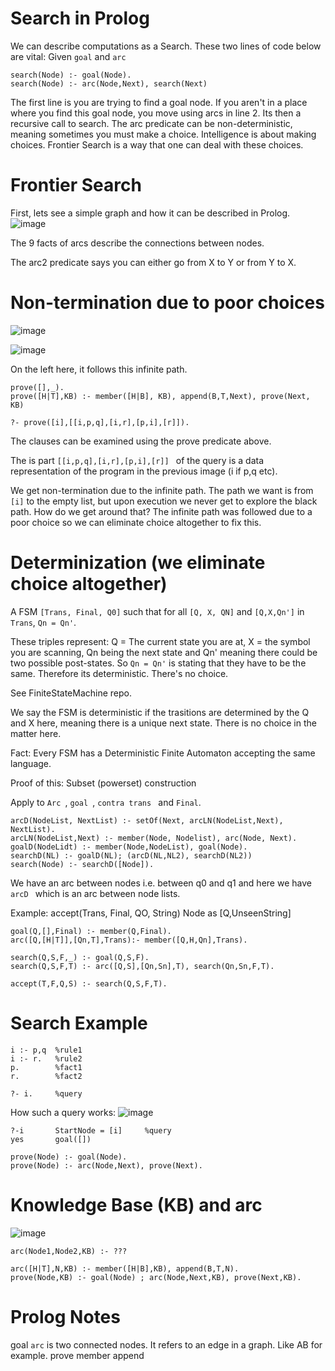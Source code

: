 # Search in Prolog
We can describe computations as a Search. These two lines of code below are vital:
Given ```goal``` and ```arc```
```
search(Node) :- goal(Node).
search(Node) :- arc(Node,Next), search(Next)
```

The first line is you are trying to find a goal node. If you aren't in a place where you find this goal node, you move using arcs in line 2. Its then a recursive call to search. The arc predicate can be non-deterministic, meaning sometimes you must make a choice. Intelligence is about making choices. Frontier Search is a way that one can deal with these choices.

# Frontier Search
First, lets see a simple graph and how it can be described in Prolog.
![image](https://user-images.githubusercontent.com/78870995/153012659-2d21620f-acc2-4305-9ba3-8a0df2c741e0.png)

The 9 facts of arcs describe the connections between nodes.

The arc2 predicate says you can either go from X to Y or from Y to X.

# Non-termination due to poor choices
![image](https://user-images.githubusercontent.com/78870995/153658196-3f731a44-78a6-40ab-a9db-9a947fd59094.png)

![image](https://user-images.githubusercontent.com/78870995/153658481-2e07b78e-0f20-4a0d-b538-8f1f30169fc4.png)

On the left here, it follows this infinite path.
 
 ```
 prove([],_).
 prove([H|T],KB) :- member([H|B], KB), append(B,T,Next), prove(Next, KB)
 
 ?- prove([i],[[i,p,q],[i,r],[p,i],[r]]).
 ```
 The clauses can be examined using the prove predicate above.
 
 The is part ```[[i,p,q],[i,r],[p,i],[r]] ``` of the query is a data representation of the program in the previous image (i if p,q etc).
 
 We get non-termination due to the infinite path. The path we want is from ```[i]``` to the empty list, but upon execution we never get to explore the black path. How do we get around that? The infinite path was followed due to a poor choice so we can eliminate choice altogether to fix this.
 
 # Determinization (we eliminate choice altogether)
 
 A FSM ```[Trans, Final, Q0]``` such that for all ```[Q, X, QN]``` and ```[Q,X,Qn']``` in ```Trans```, ```Qn = Qn'```.
 
 These triples represent: Q = The current state you are at, X = the symbol you are scanning, Qn being the next state and Qn' meaning there could be two possible post-states. So ```Qn = Qn'``` is stating that they have to be the same. Therefore its deterministic. There's no choice.
 
 See FiniteStateMachine repo.
 
 We say the FSM is deterministic if the trasitions are determined by the Q and X here, meaning there is a unique next state. There is no choice in the matter here.
 
 Fact: Every FSM has a Deterministic Finite Automaton accepting the same language.
 
 Proof of this: Subset (powerset) construction
 
 Apply to  ```Arc ```, ```goal ```,  ```contra trans ``` and  ```Final```. 
 ```
 arcD(NodeList, NextList) :- setOf(Next, arcLN(NodeList,Next), NextList).
 arcLN(NodeList,Next) :- member(Node, Nodelist), arc(Node, Next).
 goalD(NodeLidt) :- member(Node,NodeList), goal(Node).
 searchD(NL) :- goalD(NL); (arcD(NL,NL2), searchD(NL2))
 search(Node) :- searchD([Node]).
 ```
 
 We have an arc between nodes i.e. between q0 and q1 and here we have ```arcD ``` which is an arc between node lists. 
 
 







Example:
accept(Trans, Final, QO, String)
Node as [Q,UnseenString]
```
goal(Q,[],Final) :- member(Q,Final).
arc([Q,[H|T]],[Qn,T],Trans):- member([Q,H,Qn],Trans).

search(Q,S,F,_) :- goal(Q,S,F).
search(Q,S,F,T) :- arc([Q,S],[Qn,Sn],T), search(Qn,Sn,F,T).

accept(T,F,Q,S) :- search(Q,S,F,T).
```

# Search Example
```
i :- p,q  %rule1
i :- r.   %rule2
p.        %fact1
r.        %fact2

?- i.     %query
```
How such a query works:
![image](https://user-images.githubusercontent.com/78870995/153006594-21eda286-eca6-481a-af7e-b8eb0c840865.png)

```
?-i       StartNode = [i]     %query
yes       goal([])

prove(Node) :- goal(Node).
prove(Node) :- arc(Node,Next), prove(Next).
```
# Knowledge Base (KB) and arc
![image](https://user-images.githubusercontent.com/78870995/153007453-f30040c6-daa3-426c-b047-a5d8bf185236.png)

```
arc(Node1,Node2,KB) :- ???

arc([H|T],N,KB) :- member([H|B],KB), append(B,T,N).
prove(Node,KB) :- goal(Node) ; arc(Node,Next,KB), prove(Next,KB).
```

#  Prolog Notes

goal
```arc``` is two connected nodes. It refers to an edge in a graph. Like AB for example.
prove
member
append
